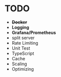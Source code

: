 # TODO

- ~~**Docker**~~
- **Logging**
- **Grafana/Prometheus**
- split server
- Rate Limiting
- Unit Test
- TypeScript
- Cache
- Scaling
- Optimizing
